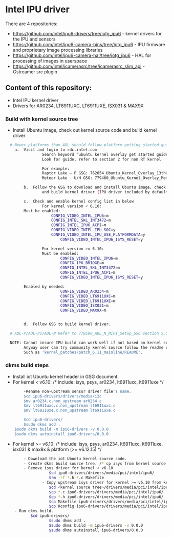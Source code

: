 # Intel IPU driver

There are 4 repositories:

- https://github.com/intel/ipu6-drivers/tree/iotg_ipu6 - kernel drivers for the IPU and sensors
- https://github.com/intel/ipu6-camera-bins/tree/iotg_ipu6 - IPU firmware and proprietary image processing libraries
- https://github.com/intel/ipu6-camera-hal/tree/iotg_ipu6 - HAL for processing of images in userspace
- https://github.com/intel/icamerasrc/tree/icamerasrc_slim_api - Gstreamer src plugin


## Content of this repository:
- Intel IPU kernel driver
- Drivers for AR0234, LT6911UXC, LT6911UXE, ISX031 & MAX9X

### Build with kernel source tree
- Install Ubuntu image, check out kernel source code and build kernel driver
```sh
  # Newer platforms than ADL should follow platform getting started guide (GSG)
	a.	Visit and login to rdc.intel.com
                Search keyword “ubuntu kernel overlay get started guide <platform name>” for the latest release version
                Look for guide, refer to section 2 for non RT kernel

                For example:
                Raptor Lake – P GSG: 762654_Ubuntu_Kernel_Overlay_13thGenMobi_GSG_rev1.1
                Meteor Lake - U/H GSG: 779460_Ubuntu_Kernel_Overlay_MeteorLake-U_H_GSG_0.51

        b.	Follow the GSG to download and install Ubuntu image, check out kernel source code
                and build kernel driver (IPU driver included by default)

        c.	Check and enable kernel config list in below
                For kernel version < 6.10:
		Must be enabled:
	                CONFIG_VIDEO_INTEL_IPU6=m 
	                CONFIG_INTEL_SKL_INT3472=m
	                CONFIG_INTEL_IPU6_ACPI=m
	                CONFIG_VIDEO_INTEL_IPU_SOC=y
	                CONFIG_VIDEO_INTEL_IPU_USE_PLATFORMDATA=y
                        CONFIG_VIDEO_INTEL_IPU6_ISYS_RESET=y

                For kernel version >= 6.10:
                Must be enabled:
                        CONFIG_VIDEO_INTEL_IPU6=m
                        CONFIG_IPU_BRIDGE=m
                        CONFIG_INTEL_SKL_INT3472=m
                        CONFIG_INTEL_IPU6_ACPI=m
                        CONFIG_VIDEO_INTEL_IPU6_ISYS_RESET=y

		Enabled by needed:
                        CONFIG_VIDEO_AR0234=m 
                        CONFIG_VIDEO_LT6911UXC=m
                        CONFIG_VIDEO_LT6911UXE=m
                        CONFIG_VIDEO_ISX031=m
                        CONFIG_VIDEO_MAX9X=m


        d.	Follow GSG to build kernel driver.

  # ADL-P/ADL-PS/ADL-N Refer to 778598_ADL_N_MIPI_Setup_GSG section 5.0

  NOTE: Cannot insure IPU build can work well if not based on kernel source in GSG.
        Anyway user can try community kernel source follow the readme under kernel patches folder.
        Such as 'kernel_patches/patch_6.11_mainline/README'.
```
### dkms build steps 
- Install iot Ubuntu kernel header in GSG document. 
- For kernel < v6.10: /* include: isys, psys, ar0234, lt6911uxc, lt6911uxe */
```sh
        -Rename non-upstream sensor driver file's name.
        $cd ipu6-drivers/drivers/media/i2c
        $mv ar0234.c.non_upstream ar0234.c
        $mv lt6911uxc.c.non_upstream lt6911uxc.c
        $mv lt6911uxe.c.non_upstream lt6911uxe.c

        $cd ipu6-drivers/
        $sudo dkms add .
	$sudo dkms build -m ipu6-drivers -v 0.0.0
	$sudo dkms autoinstall ipu6-drivers/0.0.0
```
- For kernel >= v6.10: /* include: isys, psys, ar0234, lt6911uxc, lt6911uxe, isx031 & max9x & platform (>= v6.12.15) */
```sh
        - Download the iot Ubuntu kernel source code.
        - Create dkms build source tree. /* cp isys from kernel source tree */
		- Remove isys driver for kernel < v6.10
                   $cd ipu6-drivers/drivers/media/pci/intel/ipu6/
                   $rm -rf *.h *.c Makefile
                - Copy upstream isys driver for kernel >= v6.10 from kernel source tree
                   $cd <kernel source tree>/drivers/media/pci/intel/ipu6
                   $cp *.c ipu6-drivers/drivers/media/pci/intel/ipu6/
                   $cp *.h ipu6-drivers/drivers/media/pci/intel/ipu6/
                   $cp Makefile ipu6-drivers/drivers/media/pci/intel/ipu6/
                   $cp Kconfig ipu6-drivers/drivers/media/pci/intel/ipu6/
	- Run dkms build.
		   $cd ipu6-drivers/
                   $sudo dkms add .
                   $sudo dkms build -m ipu6-drivers -v 0.0.0
                   $sudo dkms autoinstall ipu6-drivers/0.0.0
```
